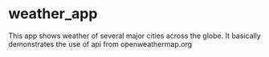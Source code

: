 # weather_app

This app shows weather of several major cities across the globe. It basically demonstrates the use of api from openweathermap.org
